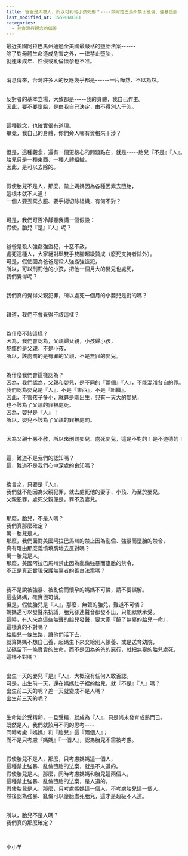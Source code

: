 ```yaml
---
title: 爸爸是大壞人，所以可判他小孩死刑？----談阿拉巴馬州禁止亂倫、強暴墮胎
last_modified_at: 1559060381
categories:
  - 社會流行觀念的偏差
---
```


<p>最近美國阿拉巴馬州通過全美國最嚴格的墮胎法案------<br>
除了對母體生命造成危害之外，一律禁止墮胎，<br>
就連未成年、性侵或亂倫懷孕也不准。</p>

<p><br>
消息傳來，台灣許多人的反應幾乎都是------一片嘩然、不以為然。</p>

<p><br>
反對者的基本立場，大致都是-----我的身體，我自己作主。<br>
因此，要不要墮胎，是由我自己決定，由不得別人干涉。</p>

<p><br>
這種觀念，也確實很有道理。<br>
畢竟，我自己的身體，你們旁人哪有資格來干涉？</p>

<p><br>
但是，這種觀念，還有一個更核心的問題點在，就是-----胎兒『不是』『人』。<br>
胎兒只是一種東西、一種人體組織，<br>
因此，是可以去除的。</p>

<p><br>
假使胎兒不是人，那麼，禁止媽媽因為各種因素去墮胎，<br>
這根本就不人道！<br>
一個人要丟棄衣服、要手術切除組織，有何不對？</p>

<p><br>
可是，我們可否冷靜聽我講一個假設：<br>
假使，胎兒『是』『人』呢？</p>

<p><br>
爸爸是殺人強姦強盜犯，十惡不赦，<br>
處死這種人，大家絕對舉雙手雙腳超級贊成（廢死支持者除外）。<br>
可是，假使因為爸爸是殺人強姦強盜犯，<br>
所以，可以刑罰他的小孩，把他一個月大的嬰兒也處死，<br>
我們覺得呢？</p>

<p><br>
我們真的覺得父親犯罪，所以處死一個月的小嬰兒是對的嗎？</p>

<p><br>
難道，我們不會覺得不該這樣？</p>

<p><br>
為什麼不該這樣？<br>
因為，我們會認為，父親歸父親，小孩歸小孩，<br>
犯錯的是父親，不是小孩，<br>
所以，該處罰的是有罪的父親，不是無罪的嬰兒。</p>

<p><br>
為什麼我們會這樣認為？<br>
因為，我們認為，父親和嬰兒，是不同的『兩個』『人』，不能混淆各自的罪。<br>
我們認為嬰兒是『人』，不是『東西』，不是『組織』。<br>
因此，不管孩子多小，就算是剛出生，只有一天大的嬰兒，<br>
也不該為了父親的罪被處死。<br>
因為，嬰兒是『人』！<br>
所以，嬰兒不該為了父親的罪被處罰。</p>

<p><br>
因為父親十惡不赦，所以來刑罰嬰兒、處死嬰兒，這是不對的！是不道德的！</p>

<p><br>
這，難道不是我們的認知嗎？<br>
這，難道不是我們心中深處的良知嗎？</p>

<p><br>
換言之，只要是『人』，<br>
我們就不能因為父親犯罪，就去處死他的妻子、小孩、乃至於嬰兒。<br>
父親犯罪，處死父親便是，罪不及妻兒。</p>

<p><br>
那麼，胎兒，不是人嗎？<br>
我們真那麼確定？<br>
萬一胎兒是人，<br>
那麼，我們面對美國阿拉巴馬州的禁止因為亂倫、強暴而墮胎的禁令，<br>
真有理由那麼義憤填膺地去反對嗎？<br>
萬一胎兒是人，<br>
那麼，美國阿拉巴馬州禁止因為亂倫強暴而墮胎的禁令，<br>
不正是真正實現保護無辜者的善良法案嗎？</p>

<p><br>
我不是說被強暴、被亂倫而懷孕的媽媽不可憐，請不要誤解。<br>
這些媽媽，確實很可憐。<br>
但是，假使胎兒是『人』，那麼，無聲的胎兒，難道不可憐？<br>
媽媽還可以發聲來抗議，胎兒卻連聲音都發不出，只能默默承受。<br>
這時，有人來為這些無聲的胎兒發聲，要大家『饒了無辜的胎兒一命』，<br>
這樣真的不對嗎？<br>
給胎兒一條生路，讓他們活下去，<br>
就算媽媽不想自己養，起碼生下來交給別人領養、或是送育幼院，<br>
起碼留下一條寶貴的生命，而不是因為爸爸的惡行，就把無辜的胎兒處死，<br>
這樣不對嗎？</p>

<p><br>
出生一天的嬰兒『是』『人』，大概沒有任何人敢否認。<br>
可是，出生前一天，還在媽媽肚子裡的胎兒，就『不是』『人』嗎？<br>
出生前二天的呢？差一天就變成不是人嗎？<br>
出生前三天的呢？</p>

<p><br>
生命始於受精卵，一旦受精，就成為『人』，只是尚未發育成熟而已。<br>
既然是人，我們就該用不同的思考----<br>
同時考慮『媽媽』和『胎兒』這『兩個人』；<br>
而不是只考慮『媽媽』『一個人』，認為胎兒不需被考慮。</p>

<p><br>
假使胎兒不是人，那麼，只考慮媽媽這一個人，<br>
這種禁止強暴、亂倫墮胎的法案，就是不人道的。<br>
假使胎兒是人，那麼，同時考慮媽媽和胎兒這兩個人，<br>
這種禁止強暴、亂倫墮胎的法案，是人道的。<br>
假使胎兒是人，那麼，只考慮媽媽這一個人，不考慮胎兒這一個人，<br>
然後認為強暴、亂倫可以墮胎處死胎兒，這才是超級不人道。</p>

<p><br>
所以，胎兒不是人嗎？<br>
我們真的那麼確定？</p>

<p>&nbsp;</p>

<p>小小羊</p>


